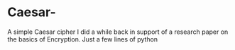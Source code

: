 # Caesar-
A simple Caesar cipher I did a while back  in support of a research paper on the basics of Encryption. Just a few lines of python  
